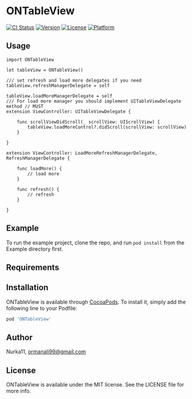 # ONTableView

[![CI Status](https://img.shields.io/travis/Nurka11/ONTableView.svg?style=flat)](https://travis-ci.org/Nurka11/ONTableView)
[![Version](https://img.shields.io/cocoapods/v/ONTableView.svg?style=flat)](https://cocoapods.org/pods/ONTableView)
[![License](https://img.shields.io/cocoapods/l/ONTableView.svg?style=flat)](https://cocoapods.org/pods/ONTableView)
[![Platform](https://img.shields.io/cocoapods/p/ONTableView.svg?style=flat)](https://cocoapods.org/pods/ONTableView)

## Usage

```
import ONTableView

let tableView = ONTableView()

/// set refresh and load more delegates if you need
tableView.refreshManagerDelegate = self

tableView.loadMoreManagerDelegate = self
/// For load more manager you should implement UITableViewDelegate method // MUST
extension ViewController: UITableViewDelegate {
   
    func scrollViewDidScroll(_ scrollView: UIScrollView) {
        tableView.loadMoreControl?.didScroll(scrollView: scrollView)
    }
    
}

extension ViewController: LoadMoreRefreshManagerDelegate, RefreshManagerDelegate {
    
    func loadMore() {
        // load more
    }
    
    func refresh() {
        // refresh
    }
    
}

```

## Example

To run the example project, clone the repo, and run `pod install` from the Example directory first.

## Requirements

## Installation

ONTableView is available through [CocoaPods](https://cocoapods.org). To install
it, simply add the following line to your Podfile:

```ruby
pod 'ONTableView'
```

## Author

Nurka11, ormanali99@gmail.com

## License

ONTableView is available under the MIT license. See the LICENSE file for more info.
